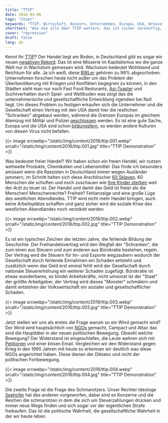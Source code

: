 ```yaml
---
title: "TTIP"
date: 2016-03-08
tags: "Staat"
keywords: "TTIP, Wirtschaft, Konzern, Unternehmen, Europa, USA, Brüssel, Handel, Welthandel, Standards, Soziales, Umwelt"
shorttext: "Wie die alle über TTIP wettern, das ist sicher vernünftig, aber woher kommt das Wissen wenn alles geheim ist?"
cover: "repression"
draft: false
lang: de
---
```


Kennt Ihr [TTIP](https://twitter.com/hashtag/ttip "TTIP Hashtag")? Der Handel liegt am Boden, in Deutschland gibt es sogar ein neuen [negativen Rekord](http://www.spiegel.de/wirtschaft/soziales/usa-sind-deutschlands-wichtigster-handelspartner-a-1080198.html "Erstmals seit 40 Jahren: USA sind Deutschlands wichtigster Handelspartner"). Das ist eine Misserie im Kapitalismus wo die ganze Welt nur in Wachstum gemessen wird. Wachstum bedeutet Wohlstand und Reichtum für alle. Ja ich weiß, diese [BWLer](http://www.stupidedia.org/stupi/BWLer) gehören zu 99% abgeschoben. Unternehmen forschen heute nicht außer um das Problem der Überbevölkerung mit Kriegen und Konflikten begegnen zu können, in den Städten sieht man nur noch Fast Food Resturants, [Asi-Toaster](http://www.mundmische.de/bedeutung/29112-Assitoaster) und Suchtverhalten durch Spiel- und Wettbuden was zeigt das die unternehmerische und gesellschaftliche Entwicklung irgendwo bei Null liegt. Um dieses Problem zu festigen erkaufen sich die Unternehmer und die Gesellschaft einen Vertrag mit den USA damit hier die restlichen "Schranken" abgebaut werden, während die Grenzen Europas im gleichem Atemzug mit Militär und Polizei [geschlossen](http://german.china.org.cn/international/2015-09/16/content_36604034.htm "Mehrere Grenzen in Europa geschlossen") werden. Es ist eine gute Sache, Europa und die USA sind schon [bildungsfern](https://de.wiktionary.org/wiki/bildungsfern), so werden andere Kulturen von diesen Virus nicht befallen.

{{< image srcwebp="/static/img/content/2016/ttip.001.webp" srcalt="/static/img/content/2016/ttip.001.jpg" title="TTIP Demonstration" >}}

Was bedeutet freier Handel? Wir haben schon ein freien Handel, wir nutzen weltweite Produkte, Chemikalien und Lebensmittel. Das finde ich besonders amüsant wenn die Rassisten in Deutschland immer wegen Ausländer jammern, im Schnitt halten sich diese Arschlöscher [60 Sklaven](https://josopon.wordpress.com/2016/02/25/jeder-von-uns-haelt-60-sklaven/). 60 Menschen die schuften und noch zuschauen wie [Ihre Kinder sterben](https://www.youtube.com/watch?v=Cd2pze9YRys "Die KIK Story") weil der Arzt zu teuer ist. Der Handel und damit das Geld ist freier als die Menschen! Menschenrechte? Freiheit? Fehlanzeige und eine große Lüge des westlichen Abendlandes. TTIP wird nicht mehr Handel bringen, auch keine Arbeitsplätze schaffen und ganz sicher wird die soziale Krise des westlichen Abendlandes noch verstärkt werden. 

{{< image srcwebp="/static/img/content/2016/ttip.002.webp" srcalt="/static/img/content/2016/ttip.002.jpg" title="TTIP Demonstration" >}}

Es ist ein typischen Zeichen der letzten Jahre, die fehlende Bildung der Geschichte. Der Freihandelsvertrag wird den Wegfall der "Schranken", die zum einen aus Steuern und zum anderen aus Bürokratie bestehen, regeln. Der Vertrag wird die Steuern für Im- und Exporte wegzaubern wodurch der Gesellschaft durch fehlende Einnahmen ein Schaden entsteht und zusätzlich wenn das Geld erst einmal fehlt wird der Gesellschaft durch nationale Steuererhöhung ein weiterer Schaden zugefügt. Bürokratie ist etwas wunderbares, es bindet Arbeitskräfte, nicht umsonst ist der "Staat" der größte Arbeitgeber, der Vertrag wird dieses "Monster" schmälern und damit entstehen der Volkswirtschaft ein sozialer und gesellschaftlicher Schaden. 

{{< image srcwebp="/static/img/content/2016/ttip.003.webp" srcalt="/static/img/content/2016/ttip.003.jpg" title="TTIP Demonstration" >}}

Jetzt stellen wir uns als erstes die Frage warum so ein Wind gemacht wird? Der Wind wird hauptsächlich von [NGOs](http://www.politik-lexikon.at/ngo/ "Politisches Lexikon erklärt NGO") gemacht, Campact und Attac das sind die Haupttäter in der neuen politischen Bewegung. Obwohl welche Bewegung? Der Widerstand ist eingeschlafen, die Leute wehren sich mit [Petitionen](http://www.utopia.de/gutefragen/fragen/avaaz-campact-und-co-oder-woran-erkenne-ich-eine-serioese) und einer bösen Email. Vergleichen wir den Widerstand gegen Krieg in den 1990 Jahren mit heute so erkennen wir deutlich was diese NGOs angerichtet haben. Diese dienen der Diktatur und nicht der politischen Fortbewegung. 

{{< image srcwebp="/static/img/content/2016/ttip.004.webp" srcalt="/static/img/content/2016/ttip.004.jpg" title="TTIP Demonstration" >}}

Die zweite Frage ist die Frage des Schmarotzers. Unser Rechter Ideologe [Seehofer](http://debattiersalon.de/fakten-fakten-fakten-wenn-der-bayern-horst-mal-wieder-schmuddelt/ "Seehofer und das rassistische Lügen") hat das anderen vorgeworfen, dabei sind es Konzerne und die Reichen die schmarotzen in dem die sich um Steuerzahlungen drücken und immer neue Wege finden und sich sogar vor der eigentlichen Strafe freikaufen. Das ist die politische Wahrheit, die gesellschaftliche Wahrheit in der wir heute leben. 
